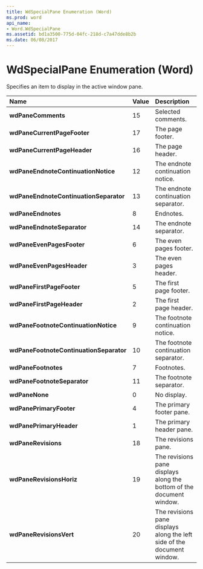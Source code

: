```yaml
---
title: WdSpecialPane Enumeration (Word)
ms.prod: word
api_name:
- Word.WdSpecialPane
ms.assetid: bd1a3500-775d-04fc-218d-c7a47dde8b2b
ms.date: 06/08/2017
---
```



# WdSpecialPane Enumeration (Word)

Specifies an item to display in the active window pane.



|**Name**|**Value**|**Description**|
|:-----|:-----|:-----|
| **wdPaneComments**|15|Selected comments.|
| **wdPaneCurrentPageFooter**|17|The page footer.|
| **wdPaneCurrentPageHeader**|16|The page header.|
| **wdPaneEndnoteContinuationNotice**|12|The endnote continuation notice.|
| **wdPaneEndnoteContinuationSeparator**|13|The endnote continuation separator.|
| **wdPaneEndnotes**|8|Endnotes.|
| **wdPaneEndnoteSeparator**|14|The endnote separator.|
| **wdPaneEvenPagesFooter**|6|The even pages footer.|
| **wdPaneEvenPagesHeader**|3|The even pages header.|
| **wdPaneFirstPageFooter**|5|The first page footer.|
| **wdPaneFirstPageHeader**|2|The first page header.|
| **wdPaneFootnoteContinuationNotice**|9|The footnote continuation notice.|
| **wdPaneFootnoteContinuationSeparator**|10|The footnote continuation separator.|
| **wdPaneFootnotes**|7|Footnotes.|
| **wdPaneFootnoteSeparator**|11|The footnote separator.|
| **wdPaneNone**|0|No display.|
| **wdPanePrimaryFooter**|4|The primary footer pane.|
| **wdPanePrimaryHeader**|1|The primary header pane.|
| **wdPaneRevisions**|18|The revisions pane.|
| **wdPaneRevisionsHoriz**|19|The revisions pane displays along the bottom of the document window.|
| **wdPaneRevisionsVert**|20|The revisions pane displays along the left side of the document window.|

